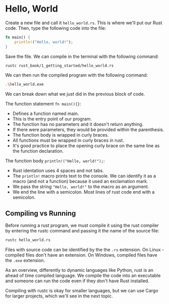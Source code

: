 # Hello, World

Create a new file and call it `hello_world.rs`. This is where we'll put our Rust code. Then, type the following code into the file:

```rust
fn main() {
    println!("Hello, world!");
}
```

Save the file. We can compile in the terminal with the following command:

```bash
rustc rust_book/1_getting_started/hello_world.rs
```

We can then run the compiled program with the following command:

```bash
.\hello_world.exe
```

We can break down what we just did in the previous block of code.

The function statement `fn main(){}`: 
- Defines a function named main. 
- This is the entry point of our program. 
- The function has no parameters and it doesn't return anything.  
- If there were parameters, they would be provided within the parenthesis.
- The function body is wrapped in curly braces. 
- All functions must be wrapped in curly braces in rust.
- It's good practice to place the opening curly brace on the same line as the function declaration.

The function body `println!("Hello, world!");`:
- Rust identation uses 4 spaces and not tabs.
- The `println!` macro prints text to the console. We can identify it as a macro (and not a function) because it used an exclamation mark.
- We pass the string `"Hello, world!"` to the macro as an argument.
- We end the line with a semicolon. Most lines of rust code end with a semicolon.


## Compiling vs Running

Before running a rust program, we must compile it using the rust compiler by entering the rustc command and passing it the name of the source file:
    
```bash
rustc hello_world.rs
```

Files with source code can be identified by the the `.rs` extension. On Linux - compiled files don't have an extension. On Windows, compiled files have the `.exe` extension.

As an overview, differently to dynamic languages like Python, rust is an ahead of time compiled language. We compile the code into an executable and someone can run the code even if they don't have Rust installed.

Compiling with rustc is okay for smaller languages, but we can use Cargo for larger projects, which we'll see in the next topic.
